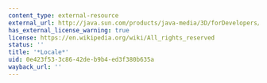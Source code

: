 ```yaml
---
content_type: external-resource
external_url: http://java.sun.com/products/java-media/3D/forDevelopers/J3D_1_2_API/j3dapi/javax/media/j3d/Locale.html
has_external_license_warning: true
license: https://en.wikipedia.org/wiki/All_rights_reserved
status: ''
title: '*Locale*'
uid: 0e423f53-3c86-42de-b9b4-ed3f380b635a
wayback_url: ''
---
```

